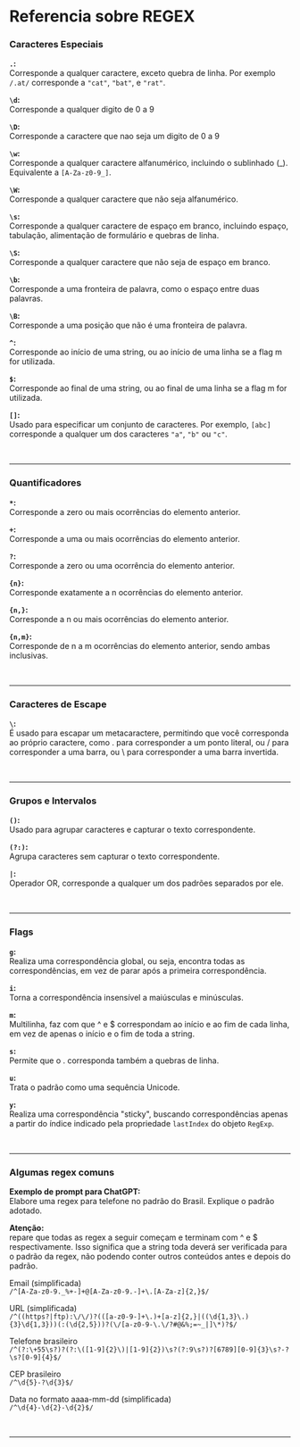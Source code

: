 # Referencia sobre REGEX

### Caracteres Especiais

<strong>`.`:</strong>  
Corresponde a qualquer caractere, exceto quebra de linha. Por exemplo `/.at/`
corresponde a `"cat"`, `"bat"`, e `"rat"`. <br>

<strong>`\d`:</strong>  
Corresponde a qualquer digito de 0 a 9 <br>

<strong>`\D`:</strong>  
Corresponde a caractere que nao seja um digito de 0 a 9

<strong>`\w`:</strong>  
Corresponde a qualquer caractere alfanumérico, incluindo o sublinhado (_).
Equivalente a `[A-Za-z0-9_]`.

<strong>`\W`:</strong>  
Corresponde a qualquer caractere que não seja alfanumérico.

<strong>`\s`:</strong>  
Corresponde a qualquer caractere de espaço em branco, incluindo espaço,
tabulação, alimentação de formulário e quebras de linha.

<strong>`\S`:</strong>  
Corresponde a qualquer caractere que não seja de espaço em branco.

<strong>`\b`:</strong>  
Corresponde a uma fronteira de palavra, como o espaço entre duas palavras.

<strong>`\B`:</strong>  
Corresponde a uma posição que não é uma fronteira de palavra.

<strong>`^`:</strong>  
Corresponde ao início de uma string, ou ao início de uma linha se a flag m for
utilizada.

<strong>`$`:</strong>  
Corresponde ao final de uma string, ou ao final de uma linha se a flag m for
utilizada.

<strong>`[]`:</strong>  
Usado para especificar um conjunto de caracteres. Por exemplo, `[abc]`
corresponde a qualquer um dos caracteres `"a"`, `"b"` ou `"c"`.

<br>

---

### Quantificadores

<strong>`*`:</strong>  
Corresponde a zero ou mais ocorrências do elemento anterior.

<strong>`+`:</strong>  
Corresponde a uma ou mais ocorrências do elemento anterior.

<strong>`?`:</strong>  
Corresponde a zero ou uma ocorrência do elemento anterior.

<strong>`{n}`:</strong>  
Corresponde exatamente a n ocorrências do elemento anterior.

<strong>`{n,}`:</strong>  
Corresponde a n ou mais ocorrências do elemento anterior.

<strong>`{n,m}`:</strong>  
Corresponde de n a m ocorrências do elemento anterior, sendo ambas inclusivas.

<br>

---

### Caracteres de Escape

<strong>`\`:</strong>  
É usado para escapar um metacaractere, permitindo que você corresponda ao
próprio caractere, como \. para corresponder a um ponto literal, ou \/ para
corresponder a uma barra, ou \\ para corresponder a uma barra invertida.

<br>

---

### Grupos e Intervalos

<strong>`()`:</strong>  
Usado para agrupar caracteres e capturar o texto correspondente.

<strong>`(?:)`:</strong>  
Agrupa caracteres sem capturar o texto correspondente.

<strong>`|`:</strong>  
Operador OR, corresponde a qualquer um dos padrões separados por ele.

<br>

---

### Flags

<strong>`g`:</strong>  
Realiza uma correspondência global, ou seja, encontra todas as correspondências,
em vez de parar após a primeira correspondência.

<strong>`i`:</strong>  
Torna a correspondência insensível a maiúsculas e minúsculas.

<strong>`m`:</strong>  
Multilinha, faz com que ^ e $ correspondam ao início e ao fim de cada linha, em
vez de apenas o início e o fim de toda a string.

<strong>`s`:</strong>  
Permite que o . corresponda também a quebras de linha.

<strong>`u`:</strong>  
Trata o padrão como uma sequência Unicode.

<strong>`y`:</strong>  
Realiza uma correspondência "sticky", buscando correspondências apenas a partir
do índice indicado pela propriedade `lastIndex` do objeto `RegExp`.

<br>

---

### Algumas regex comuns

<strong>Exemplo de prompt para ChatGPT:</strong>  
Elabore uma regex para telefone no padrão do Brasil. Explique o padrão adotado.

<strong>Atenção:</strong>  
repare que todas as regex a seguir começam e terminam com ^ e $ respectivamente.
Isso significa que a string toda deverá ser verificada para o padrão da regex,
não podendo conter outros conteúdos antes e depois do padrão.

Email (simplificada)  
`/^[A-Za-z0-9._%+-]+@[A-Za-z0-9.-]+\.[A-Za-z]{2,}$/`

URL (simplificada)  
`/^((https?|ftp):\/\/)?(([a-z0-9-]+\.)+[a-z]{2,}|((\d{1,3}\.){3}\d{1,3}))(:(\d{2,5}))?(\/[a-z0-9-\.\/?#@&%;=~_|]\*)?$/`

Telefone brasileiro  
`/^(?:\+55\s?)?(?:\([1-9]{2}\)|[1-9]{2})\s?(?:9\s?)?[6789][0-9]{3}\s?-?\s?[0-9]{4}$/`

CEP brasileiro  
`/^\d{5}-?\d{3}$/`

Data no formato aaaa-mm-dd (simplificada)  
`/^\d{4}-\d{2}-\d{2}$/`

<br>

---

